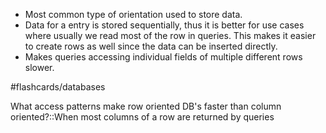 - Most common type of orientation used to store data.
- Data for a entry is stored sequentially, thus it is better for use cases where usually we read most of the row in queries. This makes it easier to create rows as well since the data can be inserted directly.
- Makes queries accessing individual fields of multiple different rows slower.


#flashcards/databases 

What access patterns make row oriented DB's faster than column oriented?::When most columns of a row are returned by queries